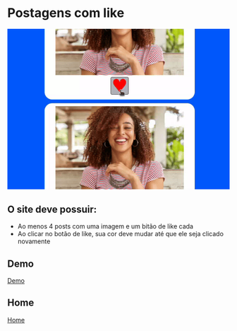 # Postagens com like

![imagem do site](capa.gif)

## O site deve possuir:

+ Ao menos 4 posts com uma imagem e um bitão de like cada
+ Ao clicar no botão de like, sua cor deve mudar até que ele seja clicado novamente

## Demo
[Demo](https://dsordes37.github.io/exercicios_dom/008_likes)

## Home
[Home](../readme.md)